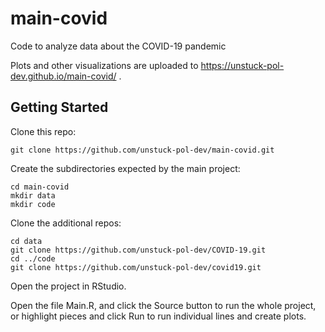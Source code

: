 # main-covid
Code to analyze data about the COVID-19 pandemic

Plots and other visualizations are uploaded to https://unstuck-pol-dev.github.io/main-covid/ .

## Getting Started
Clone this repo:
```
git clone https://github.com/unstuck-pol-dev/main-covid.git
```

Create the subdirectories expected by the main project: 

```
cd main-covid
mkdir data
mkdir code
```

Clone the additional repos:
```
cd data
git clone https://github.com/unstuck-pol-dev/COVID-19.git
cd ../code
git clone https://github.com/unstuck-pol-dev/covid19.git
```

Open the project in RStudio.

Open the file Main.R, and click the Source button to run the whole project, or highlight pieces and click Run to run individual lines and create plots.
